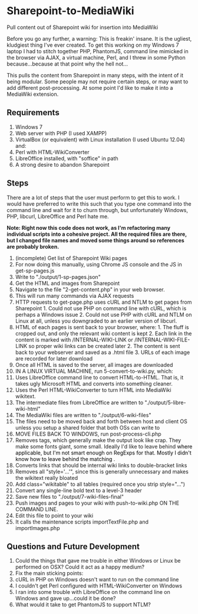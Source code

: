 Sharepoint-to-MediaWiki
=======================

Pull content out of Sharepoint wiki for insertion into MediaWiki

Before you go any further, a warning: This is freakin' insane. It is the ugliest, kludgiest thing I've ever created. To get this working on my Windows 7 laptop I had to stitch together PHP, PhantomJS, command line mimicked in the browser via AJAX, a virtual machine, Perl, and I threw in some Python because...because at that point why the hell not...

This pulls the content from Sharepoint in many steps, with the intent of it being modular. Some people may not require certain steps, or may want to add different post-processing. At some point I'd like to make it into a MediaWiki extension.


## Requirements
1. Windows 7
2. Web server with PHP (I used XAMPP)
3. VirtualBox (or equivalent) with Linux installation (I used Ubuntu 12.04) and:
  1. Perl with HTML-WikiConverter
  2. LibreOffice installed, with "soffice" in path
4. A strong desire to abandon Sharepoint

## Steps

There are a lot of steps that the user must perform to get this to work. I would have preferred to write this such that you type one command into the command line and wait for it to churn through, but unfortunately Windows, PHP, libcurl, LibreOffice and Perl hate me.

**Note: Right now this code does not work, as I'm refactoring many individual scripts into a cohesive project. All the required files are there, but I changed file names and moved some things around so references are probably broken.**

1. (incomplete) Get list of Sharepoint Wiki pages
  1. For now doing this manually, using Chrome JS console and the JS in get-sp-pages.js
  2. Write to "./output/1-sp-pages.json"
2. Get the HTML and images from Sharepoint
  1. Navigate to the file "2-get-content.php" in your web browser.
  2. This will run many commands via AJAX requests
  3. HTTP requests to get-page.php uses cURL and NTLM to get pages from Sharepoint
    1. Could not use PHP on command line with cURL, which is perhaps a Windows issue
    2. Could not use PHP with cURL and NTLM on Linux at all, unless you downgraded to an earlier version of libcurl.
  4. HTML of each pages is sent back to your browser, where:
    1. The fluff is cropped out, and only the relevant wiki content is kept
	2. Each link in the content is marked with /INTERNAL-WIKI-LINK or /INTERNAL-WIKI-FILE-LINK so proper wiki links can be created later
	2. The content is sent back to your webserver and saved as a .html file
    3. URLs of each image are recorded for later download
  5. Once all HTML is saved to the server, all images are downloaded
3. IN A LINUX VIRTUAL MACHINE, run 5-convert-to-wiki.py, which:
  1. Uses LibreOffice command line to convert HTML-to-HTML. That is, it takes ugly Microsoft HTML and converts into something cleaner.
  2. Uses the Perl HTML-WikiConverter to turn HTML into MediaWiki wikitext.
  3. The intermediate files from LibreOffice are written to "./output/5-libre-wiki-html"
  4. The MediaWiki files are written to "./output/6-wiki-files"
  5. The files need to be moved back and forth between host and client OS unless you setup a shared folder that both OSs can write to
6. MOVE FILES BACK TO WINDOWS, run post-process-cli.php
  1. Removes <font> tags, which generally make the output look like crap. They make some fonts giant, some small. Ideally I'd like to leave behind <font color="..."> where applicable, but I'm not smart enough on RegExps for that. Mostly I didn't know how to leave behind the matching </font>.
  2. Converts links that should be internal wiki links to double-bracket links
  3. Removes all "style='...'", since this is generally unnecessary and makes the wikitext really bloated
  4. Add class="wikitable" to all tables (required once you strip style="...")
  5. Convert any single-line bold text to a level-3 header
  6. Save new files to "./output/7-wiki-files-final"
7. Push images and pages to your wiki with push-to-wiki.php ON THE COMMAND LINE.
  1. Edit this file to point to your wiki
  2. It calls the maintenance scripts importTextFile.php and importImages.php

## Questions and Future Development

1. Could the things that gave me trouble in either Windows or Linux be performed on OSX? Could it act as a happy medium?
2. Fix the main sticking points:
  1. cURL in PHP on Windows doesn't want to run on the command line
  2. I couldn't get Perl configured with HTML-WikiConverter on Windows
  3. I ran into some trouble with LibreOffice on the command line on Windows and gave up...could it be done?
3. What would it take to get PhantomJS to support NTLM?
